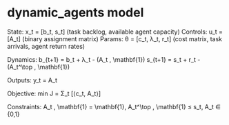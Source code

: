 # dynamic_agents model

State: x_t = [b_t, s_t] (task backlog, available agent capacity) Controls: u_t =
[A_t] (binary assignment matrix) Params: θ = [c_t, λ_t, r_t] (cost matrix, task
arrivals, agent return rates)

Dynamics: b_{t+1} = b_t + λ_t - (A_t \, \mathbf{1}) s_{t+1} = s_t + r_t -
(A_t^\top \, \mathbf{1})

Outputs: y_t = A_t

Objective: min J = Σ_t [⟨c_t, A_t⟩]

Constraints: A_t \, \mathbf{1} = \mathbf{1}, A_t^\top \, \mathbf{1} ≤ s_t, A_t ∈
{0,1}
